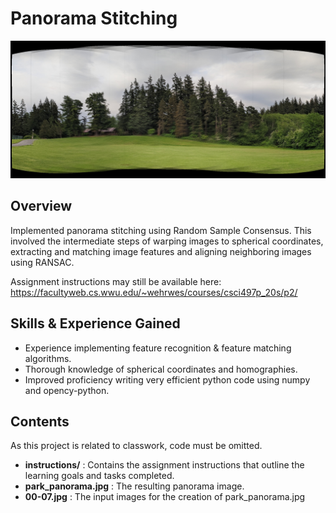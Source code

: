 # Panorama Stitching

![Panorama](https://raw.githubusercontent.com/mcculls5/Project-Showcase/master/Panorama_Stitching/park_panorama.jpg)

## Overview
Implemented panorama stitching using Random Sample Consensus. This involved the intermediate steps of warping images to spherical coordinates, extracting and matching image features and aligning neighboring images using RANSAC. 

Assignment instructions may still be available here:	https://facultyweb.cs.wwu.edu/~wehrwes/courses/csci497p_20s/p2/

## Skills & Experience Gained
- Experience implementing feature recognition & feature matching algorithms.
- Thorough knowledge of spherical coordinates and homographies.
- Improved proficiency writing very efficient python code using numpy and opency-python.

## Contents
As this project is related to classwork, code must be omitted.
- **instructions/** : Contains the assignment instructions that outline the learning goals and tasks completed. 
- **park_panorama.jpg** : The resulting panorama image.
- **00-07.jpg** : The input images for the creation of park_panorama.jpg